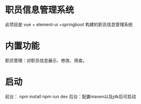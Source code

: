 # 职员信息管理系统
此项目是 vue + element-ui +springboot 构建的职员信息管理系统
# 内置功能
职员管理：对职员信息展示、修改、筛查。
# 启动
前台：
npm install
npm run dev
后台：配置maven以及jdk后可启动

